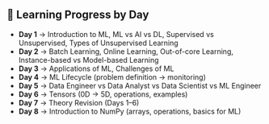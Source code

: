 ## 📅 Learning Progress by Day

- **Day 1** → Introduction to ML, ML vs AI vs DL, Supervised vs Unsupervised, Types of Unsupervised Learning  
- **Day 2** → Batch Learning, Online Learning, Out-of-core Learning, Instance-based vs Model-based Learning  
- **Day 3** → Applications of ML, Challenges of ML  
- **Day 4** → ML Lifecycle (problem definition → monitoring)  
- **Day 5** → Data Engineer vs Data Analyst vs Data Scientist vs ML Engineer  
- **Day 6** → Tensors (0D → 5D, operations, examples)  
- **Day 7** → Theory Revision (Days 1–6)  
- **Day 8** → Introduction to NumPy (arrays, operations, basics for ML)  
